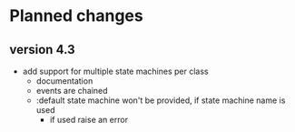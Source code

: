 # Planned changes

## version 4.3

 * add support for multiple state machines per class
   * documentation
   * events are chained
   * :default state machine won't be provided, if state machine name is used
     * if used raise an error

